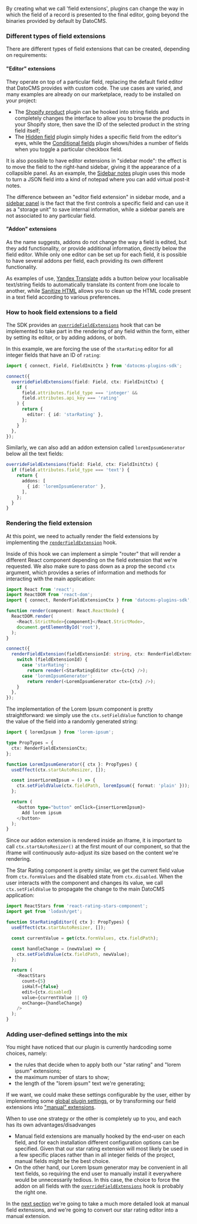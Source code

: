 By creating what we call 'field extensions', plugins can change the way in which the field of a record is presented to the final editor, going beyond the binaries provided by default by DatoCMS.

### Different types of field extensions

There are different types of field extensions that can be created, depending on requirements:

#### "Editor" extensions

They operate on top of a particular field, replacing the default field editor that DatoCMS provides with custom code. The use cases are varied, and many examples are already on our marketplace, ready to be installed on your project:

- The [Shopify product](/marketplace/plugins/i/datocms-plugin-shopify-product) plugin can be hooked into string fields and completely changes the interface to allow you to browse the products in your Shopify store, then save the ID of the selected product in the string field itself;
- The [Hidden field](/marketplace/plugins/i/datocms-plugin-shopify-product) plugin simply hides a specific field from the editor's eyes, while the [Conditional fields](/marketplace/plugins/i/datocms-plugin-conditional-fields) plugin shows/hides a number of fields when you toggle a particular checkbox field.

It is also possible to have editor extensions in "sidebar mode": the effect is to move the field to the right-hand sidebar, giving it the appearance of a collapsible panel. As an example, the [Sidebar notes](/marketplace/plugins/i/datocms-plugin-notes) plugin uses this mode to turn a JSON field into a kind of notepad where you can add virtual post-it notes.

The difference between an "editor field extension" in sidebar mode, and a [sidebar panel](/docs/plugin-sdk/sdk/sidebar-panels) is the fact that the first controls a specific field and can use it as a "storage unit" to save internal information, while a sidebar panels are not associated to any particular field.

#### "Addon" extensions

As the name suggests, addons do not change the way a field is edited, but they add functionality, or provide additional information, directly below the field editor. While only one editor can be set up for each field, it is possible to have several addons per field, each providing its own different functionality.

As examples of use, [Yandex Translate](/marketplace/plugins/i/datocms-plugin-yandex-translate) adds a button below your localisable text/string fields to automatically translate its content from one locale to another, while [Sanitize HTML](/marketplace/plugins/i/datocms-plugin-sanitize-html) allows you to clean up the HTML code present in a text field according to various preferences.

### How to hook field extensions to a field

The SDK provides an [`overrideFieldExtensions`](#overrideFieldExtensions) hook that can be implemented to take part in the rendering of any field within the form, either by setting its editor, or by adding addons, or both.

In this example, we are forcing the use of the `starRating` editor for all integer fields that have an ID of `rating`:

```ts
import { connect, Field, FieldInitCtx } from 'datocms-plugins-sdk';

connect({
  overrideFieldExtensions(field: Field, ctx: FieldInitCtx) {
    if (
      field.attributes.field_type === 'integer' &&
      field.attributes.api_key === 'rating'
    ) {
      return {
        editor: { id: 'starRating' },
      };
    }
  },
});
```

Similarly, we can also add an addon extension called `loremIpsumGenerator` below all the text fields:

```ts
overrideFieldExtensions(field: Field, ctx: FieldInitCtx) {
  if (field.attributes.field_type === 'text') {
    return {
      addons: [
        { id: 'loremIpsumGenerator' },
      ],
    };
  }
}
```

### Rendering the field extension

At this point, we need to actually render the field extensions by implementing the [`renderFieldExtension`](#renderFieldExtension) hook.

Inside of this hook we can implement a simple "router" that will render a different React component depending on the field extension that we're requested. We also make sure to pass down as a prop the second `ctx` argument, which provides a series of information and methods for interacting with the main application:

```ts
import React from 'react';
import ReactDOM from 'react-dom';
import { connect, RenderFieldExtensionCtx } from 'datocms-plugins-sdk';

function render(component: React.ReactNode) {
  ReactDOM.render(
    <React.StrictMode>{component}</React.StrictMode>,
    document.getElementById('root'),
  );
}

connect({
  renderFieldExtension(fieldExtensionId: string, ctx: RenderFieldExtensionCtx) {
    switch (fieldExtensionId) {
      case 'starRating':
        return render(<StarRatingEditor ctx={ctx} />);
      case 'loremIpsumGenerator':
        return render(<LoremIpsumGenerator ctx={ctx} />);
    }
  },
});
```

The implementation of the Lorem Ipsum component is pretty straightforward: we simply use the `ctx.setFieldValue` function to change the value of the field into a randomly generated string:

```ts
import { loremIpsum } from 'lorem-ipsum';

type PropTypes = {
  ctx: RenderFieldExtensionCtx;
};

function LoremIpsumGenerator({ ctx }: PropTypes) {
  useEffect(ctx.startAutoResizer, []);

  const insertLoremIpsum = () => {
    ctx.setFieldValue(ctx.fieldPath, loremIpsum({ format: 'plain' }));
  };

  return (
    <button type="button" onClick={insertLoremIpsum}>
      Add lorem ipsum
    </button>
  );
}
```

Since our addon extension is rendered inside an iframe, it is important to call `ctx.startAutoResizer()` at the first mount of our component, so that the iframe will continuously auto-adjust its size based on the content we're rendering.

The Star Rating component is pretty similar, we get the current field value from `ctx.formValues` and the disabled state from `ctx.disabled`. When the user interacts with the component and changes its value, we call `ctx.setFieldValue` to propagate the change to the main DatoCMS application:

```ts
import ReactStars from 'react-rating-stars-component';
import get from 'lodash/get';

function StarRatingEditor({ ctx }: PropTypes) {
  useEffect(ctx.startAutoResizer, []);

  const currentValue = get(ctx.formValues, ctx.fieldPath);

  const handleChange = (newValue) => {
    ctx.setFieldValue(ctx.fieldPath, newValue);
  };

  return (
    <ReactStars
      count={5}
      isHalf={false}
      edit={ctx.disabled}
      value={currentValue || 0}
      onChange={handleChange}
    />
  );
}
```

### Adding user-defined settings into the mix

You might have noticed that our plugin is currently hardcoding some choices, namely:

- the rules that decide when to apply both our "star rating" and "lorem ipsum" extensions;
- the maximum number of stars to show;
- the length of the "lorem ipsum" text we're generating;

If we want, we could make these settings configurable by the user, either by implementing some [global plugin settings](/docs/plugin-sdk/sdk/settings), or by transforming our field extensions into ["manual" extensions](/docs/plugin-sdk/sdk/manual-field-extensions).

When to use one strategy or the other is completely up to you, and each has its own advantages/disadvanges

- Manual field extensions are manually hooked by the end-user on each field, and for each installation different configuration options can be specified. Given that our star rating extension will most likely be used in a few specific places rather than in all integer fields of the project, manual fields might be the best choice.
- On the other hand, our Lorem Ipsum generator may be convenient in all text fields, so requiring the end user to manually install it everywhere would be unnecessarily tedious. In this case, the choice to force the addon on all fields with the [`overrideFieldExtensions`](#overrideFieldExtensions) hook is probably the right one.

In the [next section](/docs/plugin-sdk/sdk/manual-field-extensions) we're going to take a much more detailed look at manual field extensions, and we're going to convert our star rating editor into a manual extension.
